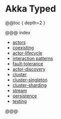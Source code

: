 # Akka Typed

@@toc { depth=2 }

@@@ index

* [actors](typed/actors.md)
* [coexisting](typed/coexisting.md)
* [actor-lifecycle](typed/actor-lifecycle.md)
* [interaction patterns](typed/interaction-patterns.md)
* [fault-tolerance](typed/fault-tolerance.md)
* [actor-discovery](typed/actor-discovery.md)
* [cluster](typed/cluster.md)
* [cluster-singleton](cluster-singleton.md)
* [cluster-sharding](typed/cluster-sharding.md)
* [stream](typed/stream.md)
* [persistence](typed/persistence.md)
* [testing](typed/testing.md)

@@@
